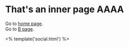 # That's an inner page AAAA

Go to <a href="<% get('paths').root %>"><i class="fa fa-check"></i> home page</a>.<br />
Go to <a href="<% get('paths').root %>inner/B/B.html"><i class="fa fa-check"></i> B page</a>.

<% template('social.html') %>